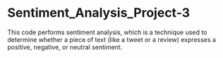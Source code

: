 # Sentiment_Analysis_Project-3
This code performs sentiment analysis, which is a technique used to determine whether a piece of text (like a tweet or a review) expresses a positive, negative, or neutral sentiment.

